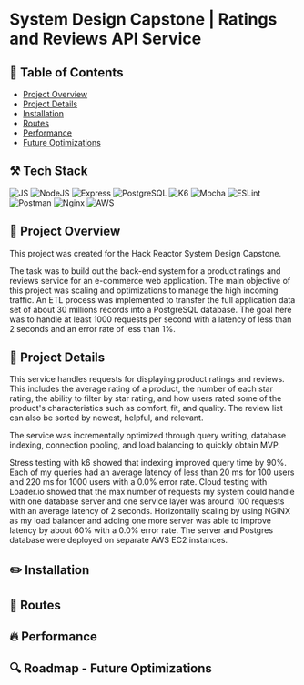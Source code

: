 # System Design Capstone | Ratings and Reviews API Service

## :pushpin: Table of Contents
* [Project Overview](#project-overview)
* [Project Details](#project-details)
* [Installation](#installation)
* [Routes](#routes)
* [Performance](#performance)
* [Future Optimizations](#roadmap---future-optimizations)

## :hammer_and_pick: Tech Stack
![JS](https://img.shields.io/badge/JavaScript-323330?style=for-the-badge&logo=javascript&logoColor=F7DF1E)
![NodeJS](https://img.shields.io/badge/Node.js%20-%2343853D.svg?&style=for-the-badge&logo=node.js&logoColor=white)
![Express](https://img.shields.io/badge/Express.js-000000?style=for-the-badge&logo=express&logoColor=white)
![PostgreSQL](https://img.shields.io/badge/PostgreSQL-%23316192.svg?&style=for-the-badge&logo=postgresql&logoColor=white)
![K6](https://img.shields.io/badge/K6%20-CA4245.svg?&style=for-the-badge&logo=k6&logoColor=white)
![Mocha](https://img.shields.io/badge/-mocha%20-%238D6748?style=for-the-badge&logo=mocha&logoColor=white)
![ESLint](https://img.shields.io/badge/eslint-3A33D1?style=for-the-badge&logo=eslint&logoColor=white)
![Postman](https://img.shields.io/badge/Postman-FF6C37?style=for-the-badge&logo=postman&logoColor=white)
![Nginx](https://img.shields.io/badge/nginx-%23009639.svg?style=for-the-badge&logo=nginx&logoColor=white)
![AWS](https://img.shields.io/badge/Amazon_AWS-FF9900?style=for-the-badge&logo=amazonaws&logoColor=white)


## :telescope: Project Overview
This project was created for the Hack Reactor System Design Capstone.

The task was to build out the back-end system for a product ratings and reviews service for an e-commerce web application. 
The main objective of this project was scaling and optimizations to manage the high incoming traffic. An ETL process was implemented to transfer the full application data set of about 30 millions records into a PostgreSQL database. The goal here was to handle at least 1000 requests per second with a latency of less than 2 seconds and an error rate of less than 1%.


## :jigsaw: Project Details
This service handles requests for displaying product ratings and reviews. This includes the average rating of a product, the number of each star rating, the ability to filter by star rating, and how users rated some of the product's characteristics such as comfort, fit, and quality. The review list can also be sorted by newest, helpful, and relevant. 

The service was incrementally optimized through query writing, database indexing, connection pooling, and load balancing to quickly obtain MVP. 

Stress testing with k6 showed that indexing improved query time by 90%. Each of my queries had an average latency of less than 20 ms for 100 users and 220 ms for 1000 users with a 0.0% error rate. Cloud testing with Loader.io showed that the max number of requests my system could handle with one database server and one service layer was around 100 requests with an average latency of 2 seconds. Horizontally scaling by using NGINX as my load balancer and adding one more server was able to improve latency by about 60% with a 0.0% error rate. The server and Postgres database were deployed on separate AWS EC2 instances.

## :pencil2: Installation

## :rocket: Routes

## :fire: Performance

## :mag: Roadmap - Future Optimizations
